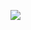 ![](https://user-images.githubusercontent.com/57487741/175406442-97fa54f4-7ba8-4e81-9683-d732359dcdde.PNG)